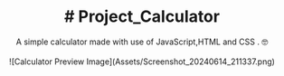 <h1 align="center"># Project_Calculator</h1>
<p align="center">
A simple calculator made with use of JavaScript,HTML and CSS . 🤓<br><br>
![Calculator Preview Image](Assets/Screenshot_20240614_211337.png)
